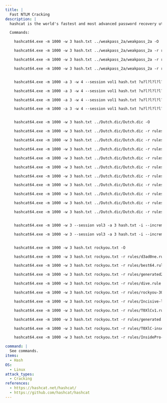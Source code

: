 ```yaml
---
title: |
  Fast NTLM Cracking
description: |
  hashcat is the world's fastest and most advanced password recovery utility, supporting five unique modes of attack for over 300 highly-optimized hashing algorithms. 

  Commands:

  	hashcat64.exe -m 1000 -w 3 hash.txt ../weakpass_2a/weakpass_2a -O

  	hashcat64.exe -m 1000 -w 3 hash.txt ../weakpass_2a/weakpass_2a -r rules/d3ad0ne.rule -O

  	hashcat64.exe -m 1000 -w 3 hash.txt ../weakpass_2a/weakpass_2a -r rules/best64.rule -O

  	hashcat64.exe -m 1000 -w 3 hash.txt ../weakpass_2a/weakpass_2a -r rules/dive.rule -O masks/8char-1l-1u-1d-1s-compliant.hcmask


  	hashcat64.exe -m 1000 -a 3 -w 4 --session vol1 hash.txt ?u?l?l?l?l?l?d?d -O -d 3,4,5,6,7

  	hashcat64.exe -m 1000 -a 3 -w 4 --session vol1 hash.txt ?u?l?l?l?l?l?l?d?d -O -d 3,4,5,6,7

  	hashcat64.exe -m 1000 -a 3 -w 4 --session vol1 hash.txt ?u?l?l?l?l?l?l?d?d -O -d 3,4,5,6,7

  	hashcat64.exe -m 1000 -a 3 -w 4 --session vol1 hash.txt ?u?l?l?l?l?l?l?l?d?d -O -d 3,4,5,6,7


  	hashcat64.exe -m 1000 -w 3 hash.txt ../Dutch.dic/Dutch.dic -O

  	hashcat64.exe -m 1000 -w 3 hash.txt ../Dutch.dic/Dutch.dic -r rules/d3ad0ne.rule -O

  	hashcat64.exe -m 1000 -w 3 hash.txt ../Dutch.dic/Dutch.dic -r rules/best64.rule -O

  	hashcat64.exe -m 1000 -w 3 hash.txt ../Dutch.dic/Dutch.dic -r rules/dive.rule -O

  	hashcat64.exe -m 1000 -w 3 hash.txt ../Dutch.dic/Dutch.dic -r rules/generated2.rule -O

  	hashcat64.exe -m 1000 -w 3 hash.txt ../Dutch.dic/Dutch.dic -r rules/rockyou-30000.rule -O

  	hashcat64.exe -m 1000 -w 3 hash.txt ../Dutch.dic/Dutch.dic -r rules/Incisive-leetspeak.rule -O

  	hashcat64.exe -m 1000 -w 3 hash.txt ../Dutch.dic/Dutch.dic -r rules/T0XlCv1.rule -O

  	hashcat64.exe -m 1000 -w 3 hash.txt ../Dutch.dic/Dutch.dic -r rules/generated.rule -O

  	hashcat64.exe -m 1000 -w 3 hash.txt ../Dutch.dic/Dutch.dic -r rules/T0XlC-insert_00-99_1950-2050_toprules_0_F.rule -O

  	hashcat64.exe -m 1000 -w 3 hash.txt ../Dutch.dic/Dutch.dic -r rules/InsidePro-HashManager.rule -O


  	hashcat64.exe -m 1000 -w 3 --session vol3 -a 3 hash.txt -i --increment-min=8 -O masks/rockyou-1-60.hcmask

  	hashcat64.exe -m 1000 -w 3 --session vol3 -a 3 hash.txt -i --increment-min=8 -O masks/rockyou-2-1800.hcmask


  	hashcat64.exe -m 1000 -w 3 hash.txt rockyou.txt -O

  	hashcat64.exe -m 1000 -w 3 hash.txt rockyou.txt -r rules/d3ad0ne.rule -O

  	hashcat64.exe -m 1000 -w 3 hash.txt rockyou.txt -r rules/best64.rule -O

  	hashcat64.exe -m 1000 -w 3 hash.txt rockyou.txt -r rules/generated2.rule -O

  	hashcat64.exe -m 1000 -w 3 hash.txt rockyou.txt -r rules/dive.rule -O

  	hashcat64.exe -m 1000 -w 3 hash.txt rockyou.txt -r rules/rockyou-30000.rule -O

  	hashcat64.exe -m 1000 -w 3 hash.txt rockyou.txt -r rules/Incisive-leetspeak.rule -O

  	hashcat64.exe -m 1000 -w 3 hash.txt rockyou.txt -r rules/T0XlCv1.rule -O

  	hashcat64.exe -m 1000 -w 3 hash.txt rockyou.txt -r rules/generated.rule -O

  	hashcat64.exe -m 1000 -w 3 hash.txt rockyou.txt -r rules/T0XlC-insert_00-99_1950-2050_toprules_0_F.rule -O

  	hashcat64.exe -m 1000 -w 3 hash.txt rockyou.txt -r rules/InsidePro-HashManager.rule -O

command: |
  See commands.
items:
  - Hash
OS:
  - Linux
attack_types:
  - Cracking
references:
  - https://hashcat.net/hashcat/
  - https://github.com/hashcat/hashcat
---
```

